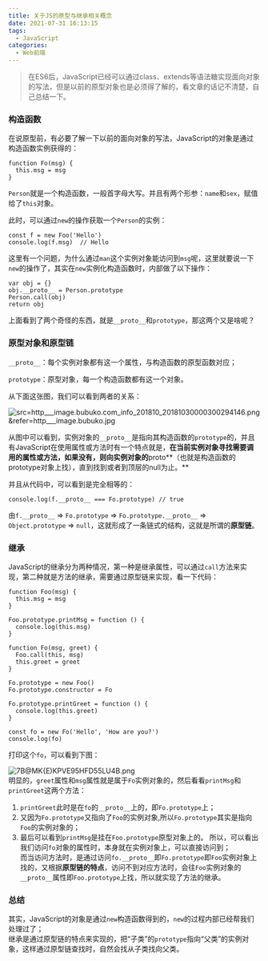 ```yaml
---
title: 关于JS的原型与继承相关概念
date: 2021-07-31 16:13:15
tags:
  - JavaScript
categories:
  - Web前端
---
```


> 在ES6后，JavaScript已经可以通过class、extends等语法糖实现面向对象的写法，但是以前的原型对象也是必须得了解的，看文章的话记不清楚，自己总结一下。

### 构造函数

在说原型前，有必要了解一下以前的面向对象的写法，JavaScript的对象是通过构造函数实例获得的：

```
function Fo(msg) {
  this.msg = msg
}
```

`Person`就是一个构造函数，一般首字母大写。并且有两个形参：`name`和`sex`，赋值给了`this`对象。

此时，可以通过`new`的操作获取一个`Person`的实例：

```
const f = new Foo('Hello')
console.log(f.msg)  // Hello
```

这里有一个问题，为什么通过`man`这个实例对象能访问到`msg`呢，这里就要说一下`new`的操作了，其实在`new`实例化构造函数时，内部做了以下操作：

```
var obj = {}
obj.__proto__ = Person.prototype
Person.call(obj)
return obj
```

上面看到了两个奇怪的东西，就是`__proto__`和`prototype`，那这两个又是啥呢？

### 原型对象和原型链

`__proto__`：每个实例对象都有这一个属性，与构造函数的原型函数对应；

`prototype`：原型对象，每一个构造函数都有这一个对象。

从下面这张图，我们可以看到两者的关系：


![src=http___image.bubuko.com_info_201810_20181030000300294146.png&refer=http___image.bubuko.jpg](https://p3-juejin.byteimg.com/tos-cn-i-k3u1fbpfcp/b52e9cfb37a246de82e90b579c83a9d9~tplv-k3u1fbpfcp-watermark.image)

从图中可以看到，实例对象的`__proto__`是指向其构造函数的`prototype`的，并且有JavaScript在使用属性或方法时有一个特点就是，**在当前实例对象寻找需要调用的属性或方法，如果没有，则向实例对象的**proto**（也就是构造函数的prototype对象上找），直到找到或者到顶层的null为止。**

并且从代码中，可以看到是完全相等的：

```
console.log(f.__proto__ === Fo.prototype) // true
```

由`f.__proto__` => `Fo.prototype` => `Fo.prototype.__proto__` => `Object.prototype` => `null`，这就形成了一条链式的结构，这就是所谓的**原型链**。

### 继承

JavaScript的继承分为两种情况，第一种是继承属性，可以通过`call`方法来实现，第二种就是方法的继承，需要通过原型链来实现，看一下代码：

```
function Foo(msg) {
  this.msg = msg
}

Foo.prototype.printMsg = function () {
  console.log(this.msg)
}

function Fo(msg, greet) {
  Foo.call(this, msg)
  this.greet = greet
}

Fo.prototype = new Foo()
Fo.prototype.constructor = Fo

Fo.prototype.printGreet = function () {
  console.log(this.greet)
}

const fo = new Fo('Hello', 'How are you?')
console.log(fo)
```

打印这个`fo`，可以看到下图：

![7B@MK{E)KPVE95HFD55LU4B.png](https://p3-juejin.byteimg.com/tos-cn-i-k3u1fbpfcp/c9cb1d472c7c4f44ba128294d2aaf17b~tplv-k3u1fbpfcp-watermark.image)  
明显的，`greet`属性和`msg`属性就是属于`Fo`实例对象的，然后看看`printMsg`和`printGreet`这两个方法：
1. `printGreet`此时是在`fo`的`__proto__`上的，即`Fo.prototype`上；  
2. 又因为`Fo.prototype`又指向了`Foo`的实例对象,所以`Fo.prototype`其实是指向`Foo`的实例对象的；
3. 最后可以看到`printMsg`是挂在`Foo.prototype`原型对象上的。
所以，可以看出我们访问`fo`对象的属性时，本身就在实例对象上，可以直接访问到；  
而当访问方法时，是通过访问`fo.__proto__`即`Fo.prototype`即`Foo`实例对象上找的，又根据**原型链的特点**，访问不到对应方法时，会往`Foo`实例对象的`__proto__`属性即`Foo.prototype`上找，所以就实现了方法的继承。
### 总结
其实，JavaScript的对象是通过`new`构造函数得到的，`new`的过程内部已经帮我们处理过了；  
继承是通过原型链的特点来实现的，把“子类”的`prototype`指向“父类”的实例对象，这样通过原型链查找时，自然会找从子类找向父类。
